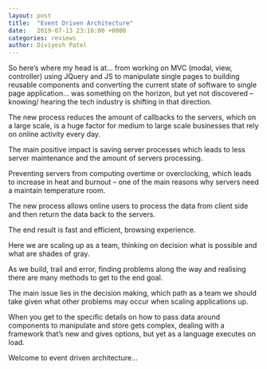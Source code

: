 ```yaml
---
layout: post
title:  "Event Driven Architecture"
date:   2019-07-13 23:16:00 +0000
categories: reviews
author: Diviyesh Patel
---
```


So here’s where my head is at… from working on MVC (modal, view, controller) using JQuery and JS to manipulate single pages to building reusable components and converting the current state of software to single page application… was something on the horizon, but yet not discovered – knowing/ hearing the tech industry is shifting in that direction.

The new process reduces the amount of callbacks to the servers, which on a large scale, is a huge factor for medium to large scale businesses that rely on online activity every day.

The main positive impact is saving server processes which leads to less server maintenance and the amount of servers processing.

Preventing servers from computing overtime or overclocking, which leads to increase in heat and burnout – one of the main reasons why servers need a maintain temperature room.

The new process allows online users to process the data from client side and then return the data back to the servers.

The end result is fast and efficient, browsing experience.

Here we are scaling up as a team, thinking on decision what is possible and what are shades of gray.

As we build, trail and error, finding problems along the way and realising there are many methods to get to the end goal.

The main issue lies in the decision making, which path as a team we should take given what other problems may occur when scaling applications up.

When you get to the specific details on how to pass data around components to manipulate and store gets complex, dealing with a framework that’s new and gives options, but yet as a language executes on load.

Welcome to event driven architecture…